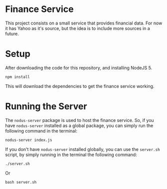 # Finance Service
This project consists on a small service that provides financial data. For now it has Yahoo as it's source, but the idea is to include more sources in a future.

# Setup
After downloading the code for this repository, and installing NodeJS 5.

`npm install`

This will download the dependencies to get the finance service working.

# Running the Server
The `nodus-server` package is used to host the finance service. So, if you have `nodus-server` installed as a global package, you can simply run the following command in the terminal:

`nodus-server index.js`

If you don't have `nodus-server` installed globally, you can use the `server.sh` script, by simply running in the terminal the following command:

`./server.sh`

Or

`bash server.sh`
